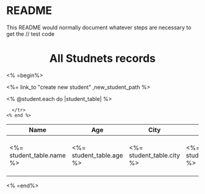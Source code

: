 # README

This README would normally document whatever steps are necessary to get the
// test code



<h1 align="center">All Studnets records</h1>
<%
=begin%>
 <p>
<%= link_to "create new student" ,new_student_path %>
</p>
<table>
  <thead>
    <tr>
      <th>Name</th>
      <th>Age</th>
      <th>City</th>
      <th>Address</th>
      <th>Postel Code</th>
      <th colspan="3"></th>
    </tr>
  </thead>

  <tbody>
    <% @student.each do |student_table| %>
      <tr>
        <td><%= student_table.name %></td>
        <td><%= student_table.age %></td>
        <td><%= student_table.city %></td>
        <td><%= student_table.Address %></td>
        <td><%= student_table.postal_code %></td>
        <td><%= link_to 'Show', student_path(student_table) %></td>
        <td><%= link_to 'Edit', edit_student_path(student_table) %></td>         
        <td><%= link_to 'Destroy', student_path(student_table), method: :delete, data: { confirm: 'Are you sure?' } %></td>

      </tr>
    <% end %>
  </tbody>
</table> 
<%
=end%>